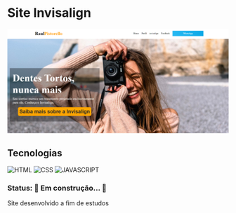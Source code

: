 # Site Invisalign 

![SITE-DEMONSTRATION](assets/imagens/readme/site.png)

## Tecnologias

![HTML](https://img.shields.io/badge/HTML5-E34F26?style=for-the-badge&logo=html5&logoColor=white)
![CSS](https://img.shields.io/badge/CSS3-1572B6?style=for-the-badge&logo=css3&logoColor=white)
![JAVASCRIPT](https://img.shields.io/badge/JavaScript-F7DF1E?style=for-the-badge&logo=javascript&logoColor=black)


### Status: 🚧 Em construção... 🚧

<p>Site desenvolvido a fim de estudos</p>
  



